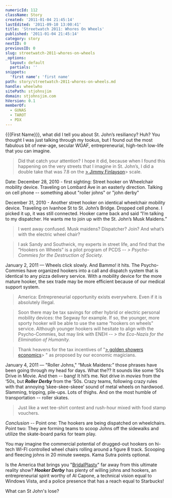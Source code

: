 ```yaml
---
numericId: 112
className: Story
created: '2011-01-04 21:45:14'
lastEdited: '2011-09-10 13:00:41'
title: 'Streetwatch 2011: Whores On Wheels'
published: '2011-01-04 21:45:14'
category: story
nextID: 0
previousID: 0
slug: streetwatch-2011-whores-on-wheels
_options:
  layout: default
  partials: ''
snippets:
  'first name': 'first name'
path: story/streetwatch-2011-whores-on-wheels.md
handle: wheelwho
sitePath: stjohnsjim
domain: stjohnsjim.com
hVersion: 0.1
memberOf:
  - GUNAS
  - TAROT
  - PDX
---
```


{{{First Name}}}, what did I tell you about St. John’s resiliancy? Huh? You thought I was just talking through my tookus, but I found out the most fabulous bit of new-age, secular WGAF, entrepreneurial, high-tech low-life that you can imagine.

> Did that catch your attention? I hope it did, because when I found this happening on the very streets that I imagine in St. John’s, I did a double take that was 7.8 on the [> Jimmy Finlayson][0]> scale.

Date: December 28, 2010 - first sighting: Street hooker on Wheelchair mobility device. Traveling on Lombard Ave in an easterly direction. Talking on cell phone -- something about "roller johns" or "john derby"

December 31, 2010 - Another street hooker on identical wheelchair mobility device. Traveling on Ivanhoe St to St. John’s Bridge. Dropped cell phone. I picked it up, it was still connected. Hooker came back and said “I’m talking to my dispatcher. He wants me to join up with the St. John’s Musk Maidens.”

> I went away confused. Musk maidens? Dispatcher? Join? And what’s with the electric wheel chair?

> I ask Sandy and Southwick, my experts in street life, and find that the “Hookers on Wheels” is a pilot program of PCDS -- _> Psycho-Commies for the Destruction of Society._

January 2, 2011 — Wheels click slowly. And Bammo! it hits. The Psycho-Commies have organized hookers into a call and dispatch system that is identical to any pizza delivery service. With a mobility device for the more mature hooker, the sex trade may be more efficient because of our medical support system.

> America: Entrepreneurial opportunity exists everywhere. Even if it is absolutely illegal.

> Soon there may be tax savings for other hybrid or electric personal mobility devices: the Segway for example. If so, the younger, more sporty hooker will be able to use the same “hookers on wheels” service. Although younger hookers will hesitate to align with the Psycho-Commies, but may link with ENEH -- _> the Eco-Nazis for the Elimination of Humanity._

> Thank heavens for the tax incentives of "[> golden showers economics][1]> " as proposed by our economic magicians.

January 4, 2011 — "Roller Johns," “Musk Maidens:” those phrases have been going through my head for days. What the?? It sounds like some ’50s Drive in Movie. And then -- bang! It hit’s me. Not drive in _movies_ from the ‘50s, but **_Roller Derby_** from the ’50s. Crazy teams, following crazy rules with that annoying ’skee-skee-skeee’ sound of metal wheels on hardwood. Slamming, tripping, pile-ups. Lots of thighs. And on the most humble of transportation -- roller skates.

> Just like a wet tee-shirt contest and rush-hour mixed with food stamp vouchers.

_Conclusion_ -- Point one: The hookers are being dispatched on wheelchairs. Point two: They are forming teams to scoop Johns off the sidewalks and utilize the skate-board parks for team play.

You may imagine the commercial potential of drugged-out hookers on hi-tech WI-FI controlled wheel chairs rolling around a figure 8 track. Scooping and fleecing johns in 20 minute sweeps. Kama Sutra points optional.

Is the America that brings you "[BridalPlasty][2]" far away from this ultimate reality show? _**Hooker Derby**_ has plenty of willing johns and hookers, an entrepreneurial spirit worthy of Al Capone, a technical vision equal to Windows Vista, and a police presence that has a reach equal to Starbucks!

What can St John's lose?

[0]: http://en.wikipedia.org/wiki/James_Finlayson_(actor)
[1]: http://www.youtube.com/verify_age?next_url=http%3A//www.youtube.com/watch%3Fv%3DRTi5XjYVeWw
[2]: http://www.eonline.com/on/shows/bridalplasty/index.html
